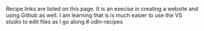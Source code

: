 Recipe links are listed on this page.  It is an execise in creating a website and using Github as well.  I am learning that is is much easier to use the VS studio to edit files as I go along.# odin-recipes
